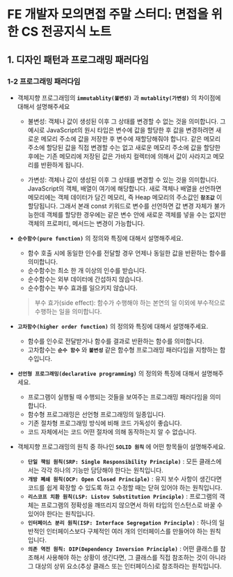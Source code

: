 # FE 개발자 모의면접 주말 스터디: 면접을 위한 CS 전공지식 노트

## 1. 디자인 패턴과 프로그래밍 패러다임

### 1-2 프로그래밍 패러다임

- 객체지향 프로그래밍의 **`immutablity(불변성)`** 과 **`mutablity(가변성)`** 의 차이점에 대해서 설명해주세요
    - 불변성: 객체나 값이 생성된 이후 그 상태를 변경할 수 없는 것을 의미합니다. 그 예시로 JavaScript의 원시 타입은 변수에 값을 할당한 후 값을 변경하려면 새로운 메모리 주소에 값을 저장한 후 변수에 재할당해줘야 합니다. 같은 메모리 주소에 할당된 값을 직접 변경할 수는 없고 새로운 메모리 주소에 값을 할당한 후에는 기존 메모리에 저장된 값은 가바지 컬렉터에 의해서 값이 사라지고 메모리를 반환하게 됩니다.
    
    - 가변성: 객체나 값이 생성된 이후 그 상태를 변경할 수 있는 것을 의미합니다. JavaScript의 객체, 배열이 여기에 해당합니다. 새로 객체나 배열을 선언하면 메모리에는 객체 데이터가 담긴 메모리, 즉 Heap 메모리의 주소값인 **`참조값`** 이 할당됩니다. 그래서 본래 const 키워드로 변수를 선언하면 값 변경 자체가 불가능한데 객체를 할당한 경우에는 같은 변수 안에 새로운 객체를 넣을 수는 없지만 객체의 프로퍼티, 메서드는 변경이 가능합니다.

- **`순수함수(pure function)`** 의 정의와 특징에 대해서 설명해주세요.
    - 함수 호출 시에 동일한 인수를 전달할 경우 언제나 동일한 값을 반환하는 함수를 의미합니다.
    - 순수함수는 최소 한 개 이상의 인수를 받습니다.
    - 순수함수는 외부 데이터에 간섭하지 않습니다.
    - 순수함수는 부수 효과를 일으키지 않습니다.
    > 부수 효가(side effect): 함수가 수행해야 하는 본연의 일 이외에 부수적으로 수행하는 일을 의미합니다.

- **`고차함수(higher order function)`** 의 정의와 특징에 대해서 설명해주세요.
    - 함수를 인수로 전달받거나 함수를 결과로 반환하는 함수를 의미합니다.
    - 고차함수는 **`순수 함수`** 와 **`불변성`** 같은 함수형 프로그래밍 패러다임을 지향하는 함수입니다.

- **`선언형 프로그래밍(declarative programming)`** 의 정의와 특징에 대해서 설명해주세요.
    - 프로그램이 실행될 때 수행되는 것들을 보여주는 프로그래밍 패러다임을 의미합니다.
    - 함수형 프로그래밍은 선언형 프로그래밍의 일종입니다.
    - 기존 절차형 프로그래밍 방식에 비해 코드 가독성이 좋습니다.
    - 코드 자체에서는 코드 어떤 절차에 의해 동작하는지 알 수 없습니다. 

- 객체지향 프로그래밍의 원칙 중 하나인 **`SOLID 원칙`** 에 어떤 항목들이 설명해주세요.
    - **`단일 책임 원칙(SRP: Single Responsibility Principle)`** : 모든 클래스에서는 각각 하나의 기능만 담당해야 한다는 원칙입니다.
    - **`개방 폐쇄 원칙(OCP: Open Closed Principle)`** : 유지 보수 사항이 생긴다면 코드를 쉽게 확장할 수 있도록 하고 수정할 때는 닫혀 있어야 하는 원칙입니다.
    - **`리스코프 치환 원칙(LSP: Listov Substitution Principle)`** : 프로그램의 객체는 프로그램의 정확성을 깨뜨리지 않으면서 하위 타입의 인스턴스로 바꿀 수 있어야 한다는 원칙입니다.
    - **`인터페이스 분리 원칙(ISP: Interface Segregation Principle)`** : 하나의 일반적인 인터페이스보다 구체적인 여러 개의 인터페이스를 만들어야 하는 원칙입니다.
    - **`의존 역전 원칙: DIP(Dependency Inversion Principle)`** : 어떤 클래스를 참조해서 사용해야 하는 상황이 생긴다면, 그 클래스를 직접 참조하는 것이 아니라 그 대상의 상위 요소(추상 클래스 또는 인터페이스)로 참조하라는 원칙입니다.